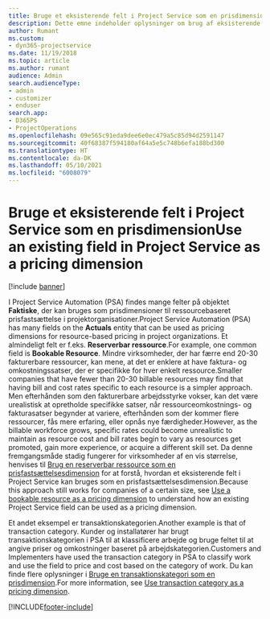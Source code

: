 ```yaml
---
title: Bruge et eksisterende felt i Project Service som en prisdimension
description: Dette emne indeholder oplysninger om brug af eksisterende felter i Project Service som prisdimensioner.
author: Rumant
ms.custom:
- dyn365-projectservice
ms.date: 11/19/2018
ms.topic: article
ms.author: rumant
audience: Admin
search.audienceType:
- admin
- customizer
- enduser
search.app:
- D365PS
- ProjectOperations
ms.openlocfilehash: 09e565c91eda9dee6e0ec479a5c85d94d2591147
ms.sourcegitcommit: 40f68387f594180af64a5e5c748b6efa188bd300
ms.translationtype: HT
ms.contentlocale: da-DK
ms.lasthandoff: 05/10/2021
ms.locfileid: "6008079"
---
```

# <a name="use-an-existing-field-in-project-service-as-a-pricing-dimension"></a><span data-ttu-id="f951d-103">Bruge et eksisterende felt i Project Service som en prisdimension</span><span class="sxs-lookup"><span data-stu-id="f951d-103">Use an existing field in Project Service as a pricing dimension</span></span>

[!include [banner](../includes/psa-now-project-operations.md)]

<span data-ttu-id="f951d-104">I Project Service Automation (PSA) findes mange felter på objektet **Faktiske**, der kan bruges som prisdimensioner til ressourcebaseret prisfastsættelse i projektorganisationer.</span><span class="sxs-lookup"><span data-stu-id="f951d-104">Project Service Automation (PSA) has many fields on the **Actuals** entity that can be used as pricing dimensions for resource-based pricing in project organizations.</span></span> <span data-ttu-id="f951d-105">Et almindeligt felt er f.eks. **Reserverbar ressource**.</span><span class="sxs-lookup"><span data-stu-id="f951d-105">For example, one common field is **Bookable Resource**.</span></span> <span data-ttu-id="f951d-106">Mindre virksomheder, der har færre end 20-30 fakturerbare ressourcer, kan mene, at det er enklere at have faktura- og omkostningssatser, der er specifikke for hver enkelt ressource.</span><span class="sxs-lookup"><span data-stu-id="f951d-106">Smaller companies that have fewer than 20-30 billable resources may find that having bill and cost rates specific to each resource is a simpler approach.</span></span> <span data-ttu-id="f951d-107">Men efterhånden som den fakturerbare arbejdsstyrke vokser, kan det være urealistisk at opretholde specifikke satser, når ressourceomkostnings- og fakturasatser begynder at variere, efterhånden som der kommer flere ressourcer, fås mere erfaring, eller opnås nye færdigheder.</span><span class="sxs-lookup"><span data-stu-id="f951d-107">However, as the billable workforce grows, specific rates could become unrealistic to maintain as resource cost and bill rates begin to vary as resources get promoted, gain more experience, or acquire a different skill set.</span></span> <span data-ttu-id="f951d-108">Da denne fremgangsmåde stadig fungerer for virksomheder af en vis størrelse, henvises til [Brug en reserverbar ressource som en prisfastsættelsesdimension](bookable-resource-pricing-dimension.md) for at forstå, hvordan et eksisterende felt i Project Service kan bruges som en prisfastsættelsesdimension.</span><span class="sxs-lookup"><span data-stu-id="f951d-108">Because this approach still works for companies of a certain size, see [Use a bookable resource as a pricing dimension](bookable-resource-pricing-dimension.md) to understand how an existing Project Service field can be used as a pricing dimension.</span></span>

<span data-ttu-id="f951d-109">Et andet eksempel er transaktionskategorien.</span><span class="sxs-lookup"><span data-stu-id="f951d-109">Another example is that of transaction category.</span></span> <span data-ttu-id="f951d-110">Kunder og installatører har brugt transaktionskategorien i PSA til at klassificere arbejde og bruge feltet til at angive priser og omkostninger baseret på arbejdskategorien.</span><span class="sxs-lookup"><span data-stu-id="f951d-110">Customers and Implementers have used the transaction category in PSA to classify work and use the field to price and cost based on the category of work.</span></span> <span data-ttu-id="f951d-111">Du kan finde flere oplysninger i [Bruge en transaktionskategori som en prisdimension](transaction-category-pricing-dimension.md).</span><span class="sxs-lookup"><span data-stu-id="f951d-111">For more information, see [Use transaction category as a pricing dimension](transaction-category-pricing-dimension.md).</span></span>


[!INCLUDE[footer-include](../includes/footer-banner.md)]